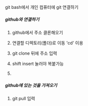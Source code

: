 git bash에서 개인 컴퓨터에 git 연결하기

##### github와 연결하기

1.  github에서 주소 클론해오기

2.  연결할 디렉토리(폴더)로 이동 'cd' 이용
3. git clone 뒤에 주소 입력
4.  shift insert 눌러야 복붙가능
5.  



##### github에 있는 것을 가져오기

1. git pull 입력





